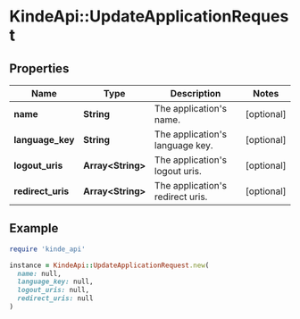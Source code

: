 # KindeApi::UpdateApplicationRequest

## Properties

| Name | Type | Description | Notes |
| ---- | ---- | ----------- | ----- |
| **name** | **String** | The application&#39;s name. | [optional] |
| **language_key** | **String** | The application&#39;s language key. | [optional] |
| **logout_uris** | **Array&lt;String&gt;** | The application&#39;s logout uris. | [optional] |
| **redirect_uris** | **Array&lt;String&gt;** | The application&#39;s redirect uris. | [optional] |

## Example

```ruby
require 'kinde_api'

instance = KindeApi::UpdateApplicationRequest.new(
  name: null,
  language_key: null,
  logout_uris: null,
  redirect_uris: null
)
```

